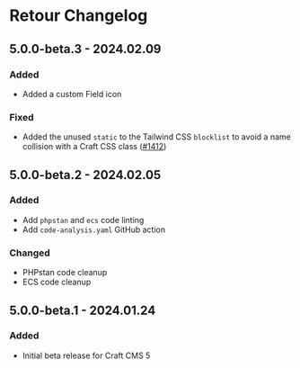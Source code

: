 # Retour Changelog

## 5.0.0-beta.3 - 2024.02.09
### Added
* Added a custom Field icon

### Fixed
* Added  the unused `static` to the Tailwind CSS `blocklist` to avoid a name collision with a Craft CSS class ([#1412](https://github.com/nystudio107/craft-seomatic/issues/1412))

## 5.0.0-beta.2 - 2024.02.05
### Added
* Add `phpstan` and `ecs` code linting
* Add `code-analysis.yaml` GitHub action

### Changed
* PHPstan code cleanup
* ECS code cleanup

## 5.0.0-beta.1 - 2024.01.24
### Added
* Initial beta release for Craft CMS 5
